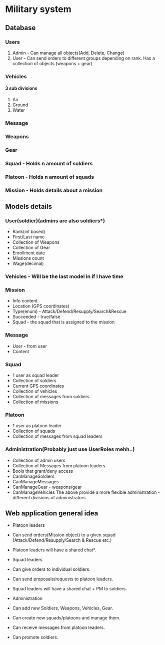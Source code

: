 # Military system
## Database
### Users
1. Admin - Can manage all objects(Add, Delete, Change)
2. User - Can send orders to different groups depending on rank.
Has a collection of objects (weapons + gear)
### Vehicles
#### 3 sub divisions

1. Air
2. Ground
3. Water

### Message 
### Weapons

### Gear

### Squad - Holds n amount of soldiers

### Platoon - Holds n amount of squads

### Mission - Holds details about a mission

## Models details
### User(soldier)(admins are also soldiers*)
+ Rank(int based)
+ First/Last name
+ Collection of Weapons
+ Collection of Gear
+ Enrollment date
+ Missions count
+ Wage(decimal)

### Vehicles - Will be the last model in if I have time

### Mission
+ Info content
+ Location (GPS coordinates)
+ Type(enum) - Attack/Defend/Resupply/Search&Rescue
+ Succeeded - true/false
+ Squad - the squad that is assigned to the mission

### Message
+ User - from user
+ Content

### Squad
+ 1 user as squad leader
+ Collection of soldiers
+ Current GPS coordinates
+ Collection of vehicles
+ Collection of messages from soldiers
+ Collection of missions

### Platoon
+ 1 user as platoon leader
+ Collection of squads
+ Collection of messages from squad leaders

### Administration(Probably just use UserRoles mehh..)
+ Collection of admin users
+ Collection of Messages from platoon leaders
+ Bools that grant/deny access 
 + CanManageSoldiers
 + CanManageMessages
 + CanManageGear - weapons/gear
 + CanManageVehicles
The above provide a more flexible administration - different divisions of administrators

## Web application general idea
+ Platoon leaders
 +  Can send orders(Mission object) to a given squad (Attack/Defend/Resupply/Search & Rescue etc.)
 +  Platoon leaders will have a shared chat*.

+ Squad leaders
 +  Can give orders to individual soldiers.
 +  Can send proposals/requests to platoon leaders.
 +  Squad leaders will have a shared chat + PM to soldiers.

+ Administration
 + Can add new Soldiers, Weapons, Vehicles, Gear.
 + Can create new squads/platoons and manage them.
 + Can receive messages from platoon leaders.
 + Can promote soldiers.
